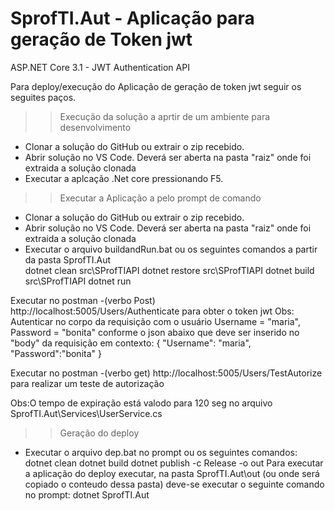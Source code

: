 # SprofTI.Aut - Aplicação para geração de Token jwt

ASP.NET Core 3.1 - JWT Authentication API

Para deploy/execução do Aplicação de geração de token jwt seguir os seguites paços.

>> Execução da solução a aprtir de um ambiente para desenvolvimento
- Clonar a solução do GitHub ou extrair o zip recebido.
- Abrir solução no VS Code. Deverá ser aberta na pasta "raiz" onde foi extraida a solução clonada
- Executar a aplcação .Net core pressionando F5.

>> Executar a Aplicação a pelo prompt de comando
- Clonar a solução do GitHub ou extrair o zip recebido.
- Abrir solução no VS Code. Deverá ser aberta na pasta "raiz" onde foi extraida a solução clonada
- Executar o arquivo buildandRun.bat ou os seguintes comandos a partir da pasta SprofTI.Aut\
    dotnet clean  src\SProfTIAPI
    dotnet restore src\SProfTIAPI
    dotnet build src\SProfTIAPI
    dotnet run
    
Executar no postman -(verbo Post) http://localhost:5005/Users/Authenticate  para obter o token jwt
Obs: Autenticar no corpo da requisição com o usuário Username = "maria", Password = "bonita" conforme o json abaixo que deve ser inserido no "body" da requisição em contexto:
{
    "Username": "maria",
    "Password":"bonita"
}

Executar no postman -(verbo get) http://localhost:5005/Users/TestAutorize  para realizar um teste de autorização


Obs:O tempo de expiração está valodo para 120 seg no arquivo SprofTI.Aut\Services\UserService.cs

>> Geração do deploy
- Executar o arquivo dep.bat no prompt ou os seguintes comandos:
    dotnet clean
    dotnet build
    dotnet publish -c Release -o out
    Para executar a aplicação do deploy executar, na pasta SprofTI.Aut\out (ou onde será copiado o conteudo dessa pasta) deve-se executar o seguinte comando no prompt: 
    dotnet SprofTI.Aut





